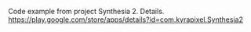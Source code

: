 Code example from project Synthesia 2.
Details. https://play.google.com/store/apps/details?id=com.kyrapixel.Synthesia2
